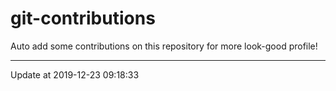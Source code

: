 # git-contributions

Auto add some contributions on this repository for more look-good profile!

---

Update at 2019-12-23 09:18:33

